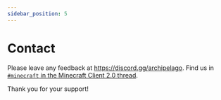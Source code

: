 ```yaml
---
sidebar_position: 5
---
```


# Contact

Please leave any feedback at https://discord.gg/archipelago.
Find us in
[`#minecraft` in the Minecraft Client 2.0 thread](https://discord.com/channels/731205301247803413/1394782863135608832/1394783006849368065).

Thank you for your support!
